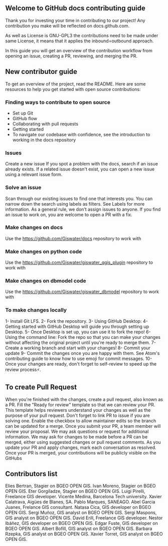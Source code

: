 ## Welcome to GitHub docs contributing guide
Thank you for investing your time in contributing to our project! Any contribution you make will be reflected on docs.github.com.

As well as License is GNU-GPL3 the contributions need to be made under same License, it means that it applies the inbound=outbound approach.

In this guide you will get an overview of the contribution workflow from opening an issue, creating a PR, reviewing, and merging the PR.

## New contributor guide
To get an overview of the project, read the README. Here are some resources to help you get started with open source contributions:

### Finding ways to contribute to open source
- Set up Git
- GitHub flow
- Collaborating with pull requests
- Getting started
- To navigate our codebase with confidence, see the introduction to working in the docs repository

### Issues
Create a new issue
If you spot a problem with the docs, search if an issue already exists. If a related issue doesn't exist, you can open a new issue using a relevant issue form.

### Solve an issue
Scan through our existing issues to find one that interests you. You can narrow down the search using labels as filters. See Labels for more information. As a general rule, we don’t assign issues to anyone. If you find an issue to work on, you are welcome to open a PR with a fix.

### Make changes on docs
Use the https://github.com/Giswater/docs repository to work with

### Make changes on python code
Use the https://github.com/Giswater/giswater_qgis_plugin repository to work with

### Make changes on dbmodel code
Use the https://github.com/Giswater/giswater_dbmodel repository to work with

### To make changes locally
1- Install Git LFS.
2- Fork the repository.
3- Using GitHub Desktop:
4- Getting started with GitHub Desktop will guide you through setting up Desktop.
5- Once Desktop is set up, you can use it to fork the repo!
6- Using the command line: Fork the repo so that you can make your changes without affecting the original project until you're ready to merge them.
7- Create a working branch and start with your changes!
8- Commit your update
9- Commit the changes once you are happy with them. See Atom's contributing guide to know how to use emoji for commit messages.
10- Once your changes are ready, don't forget to self-review to speed up the review process⚡.

## To create Pull Request
When you're finished with the changes, create a pull request, also known as a PR.
Fill the "Ready for review" template so that we can review your PR. This template helps reviewers understand your changes as well as the purpose of your pull request.
Don't forget to link PR to issue if you are solving one.
Enable the checkbox to allow maintainer edits so the branch can be updated for a merge. Once you submit your PR, a team member will review your proposal. We may ask questions or request for additional information.
We may ask for changes to be made before a PR can be merged, either using suggested changes or pull request comments.
As you update your PR and apply changes, mark each conversation as resolved.
Once your PR is merged, your contributions will be publicly visible on the GitHubs


## Contributors list

Elies Bertran,  Stagier on BGEO OPEN GIS.
Ivan Moreno,  Stagier on BGEO OPEN GIS.
Eter Gorgiladze,   Stagier on BGEO OPEN GIS.
Luigi Pirelli, Freelance GIS developer.
Vicente Medina, Barcelona Tech university.
Xavier Calatrava, Aigües de Blanes, SA.
Pablo Marques, SANEAGO.
Abel Garcia Juanes, Frelance GIS consultant.
Natasa Cica, GIS developer on BGEO OPEN GIS.
Sergi Muñoz, GIS analyst on BGEO OPEN GIS.
Sergi Maspons, GIS analyst on BGEO OPEN GIS.
David Erill, Freelance GIS developer.
Nestor Ibáñez, GIS developer on BGEO OPEN GIS.
Edgar Fuste, GIS developer on BGEO OPEN GIS.
Albert Bofill, GIS analyst on BGEO OPEN GIS.
Barbara Rzepka, GIS analyst on BGEO OPEN GIS.
Xavier Torret, GIS analyst on BGEO OPEN GIS.
